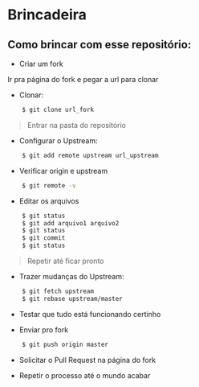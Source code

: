 # Brincadeira

## Como brincar com esse repositório:

* Criar um fork

Ir pra página do fork e pegar a url para clonar

* Clonar:

```bash
	$ git clone url_fork
```

> Entrar na pasta do repositório

* Configurar o Upstream:

```bash
	$ git add remote upstream url_upstream
```

* Verificar origin e upstream

```bash
	$ git remote -v
```

* Editar os arquivos

```bash
	$ git status
	$ git add arquivo1 arquivo2
	$ git status
	$ git commit
	$ git status
```

> Repetir até ficar pronto

* Trazer mudanças do Upstream:

```bash
	$ git fetch upstream
	$ git rebase upstream/master
```

* Testar que tudo está funcionando certinho

* Enviar pro fork

```bash
	$ git push origin master
```

* Solicitar o Pull Request na página do fork

* Repetir o processo até o mundo acabar

